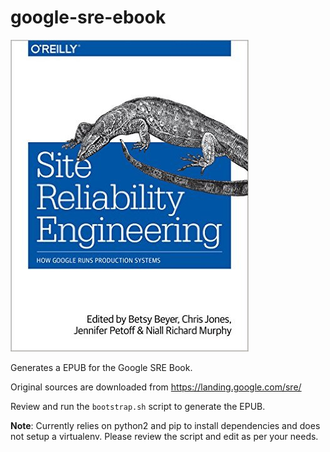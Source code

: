 # google-sre-ebook

![Cover](cover.jpg)

Generates a EPUB for the Google SRE Book.

Original sources are downloaded from https://landing.google.com/sre/

Review and run the `bootstrap.sh` script to generate the EPUB.

**Note**: Currently relies on python2 and pip to install dependencies
and does not setup a virtualenv. Please review the script and edit
as per your needs.
